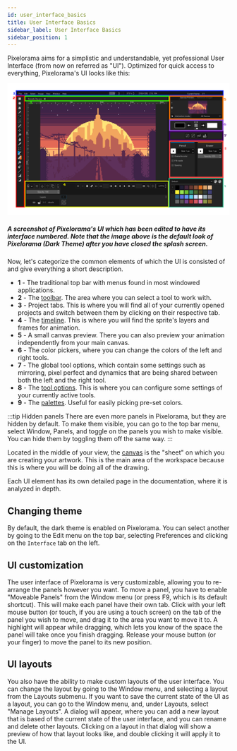 ```yaml
---
id: user_interface_basics
title: User Interface Basics
sidebar_label: User Interface Basics
sidebar_position: 1
---
```


Pixelorama aims for a simplistic and understandable, yet professional User Interface (from now on referred as "UI"). Optimized for quick access to everything, Pixelorama's UI looks like this:

![A screenshot of Pixelorama's UI which has been edited to have its interface numbered.](../../../static/img/ui-introduction.png)

##### A screenshot of Pixelorama's UI which has been edited to have its interface numbered. Note that the image above is the default look of Pixelorama (Dark Theme) after you have closed the splash screen.

Now, let's categorize the common elements of which the UI is consisted of and give everything a short description.

- **1** - The traditional top bar with menus found in most windowed applications.
- **2** - The [toolbar](../tools). The area where you can select a tool to work with.
- **3** - Project tabs. This is where you will find all of your currently opened projects and switch between them by clicking on their respective tab.
- **4** - The [timeline](timeline). This is where you will find the sprite's layers and frames for animation.
- **5** - A small canvas preview. There you can also preview your animation independently from your main canvas.
- **6** - The color pickers, where you can change the colors of the left and right tools.
- **7** - The global tool options, which contain some settings such as mirroring, pixel perfect and dynamics that are being shared between both the left and the right tool.
- **8** - The [tool options](../tools/#tool-options). This is where you can configure some settings of your currently active tools.
- **9** - The [palettes](../palettes). Useful for easily picking pre-set colors.

:::tip Hidden panels
There are even more panels in Pixelorama, but they are hidden by default. To make them visible, you can go to the top bar menu, select Window, Panels, and toggle on the panels you wish to make visible. You can hide them by toggling them off the same way.
:::

Located in the middle of your view, the [canvas](canvas) is the "sheet" on which you are creating your artwork. This is the main area of the workspace because this is where you will be doing all of the drawing.

Each UI element has its own detailed page in the documentation, where it is analyzed in depth.

## Changing theme
By default, the dark theme is enabled on Pixelorama. You can select another by going to the Edit menu on the top bar, selecting Preferences and clicking on the `Interface` tab on the left.

## UI customization
The user interface of Pixelorama is very customizable, allowing you to re-arrange the panels however you want. To move a panel, you have to enable "Moveable Panels" from the Window menu (or press F9, which is its default shortcut). This will make each panel have their own tab. Click with your left mouse button (or touch, if you are using a touch screen) on the tab of the panel you wish to move, and drag it to the area you want to move it to. A highlight will appear while dragging, which lets you know of the space the panel will take once you finish dragging. Release your mouse button (or your finger) to move the panel to its new position.

## UI layouts
You also have the ability to make custom layouts of the user interface. You can change the layout by going to the Window menu, and selecting a layout from the Layouts submenu. If you want to save the current state of the UI as a layout, you can go to the Window menu, and, under Layouts, select "Manage Layouts". A dialog will appear, where you can add a new layout that is based of the current state of the user interface, and you can rename and delete other layouts. Clicking on a layout in that dialog will show a preview of how that layout looks like, and double clicking it will apply it to the UI.